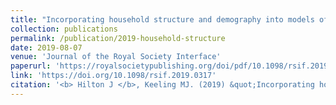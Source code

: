 ```yaml
---
title: "Incorporating household structure and demography into models of endemic disease"
collection: publications
permalink: /publication/2019-household-structure
date: 2019-08-07
venue: 'Journal of the Royal Society Interface'
paperurl: 'https://royalsocietypublishing.org/doi/pdf/10.1098/rsif.2019.0317'
link: 'https://doi.org/10.1098/rsif.2019.0317'
citation: '<b> Hilton J </b>, Keeling MJ. (2019) &quot;Incorporating household structure and demography into models of endemic disease.&quot; <i>J. R. Soc. Interface</i> 16: 20190317. doi:/10.1098/rsif.2019.0317'
---
```

